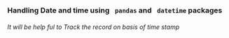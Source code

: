 <h3> Handling Date and time using <code> pandas</code> and <code> datetime</code> packages </h3>

<h6> It will be help ful to Track the record on basis of time stamp</h6> 
